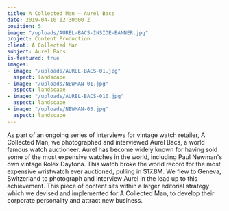 ```yaml
---
title: A Collected Man – Aurel Bacs
date: 2019-04-10 12:30:00 Z
position: 5
image: "/uploads/AUREL-BACS-INSIDE-BANNER.jpg"
project: Content Production
client: A Collected Man
subject: Aurel Bacs
is-featured: true
images:
- image: "/uploads/AUREL-BACS-01.jpg"
  aspect: landscape
- image: "/uploads/NEWMAN-01.jpg"
  aspect: landscape
- image: "/uploads/AUREL-BACS-010.jpg"
  aspect: landscape
- image: "/uploads/NEWMAN-03.jpg"
  aspect: landscape
---
```


As part of an ongoing series of interviews for vintage watch retailer, A Collected Man, we photographed and interviewed Aurel Bacs, a world famous watch auctioneer. Aurel has become widely known for having sold some of the most expensive watches in the world, including Paul Newman's own vintage Rolex Daytona. This watch broke the world record for the most expensive wristwatch ever auctioned, pulling in $17.8M. We flew to Geneva, Switzerland to photograph and interview Aurel in the lead up to this achievement. This piece of content sits within a larger editorial strategy which we devised and implemented for A Collected Man, to develop their corporate personality and attract new business.
